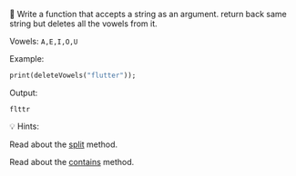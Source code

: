 🍋 Write a function that accepts a string as an argument. return back same string but deletes all the vowels from it.

Vowels: `A,E,I,O,U`

Example:

```dart
print(deleteVowels("flutter"));
```

Output:

```
flttr
```

💡 Hints:

Read about the [split](https://api.dart.dev/stable/2.14.1/dart-core/String/split.html) method.

Read about the [contains](https://api.dart.dev/stable/2.15.1/dart-core/String/contains.html) method.
